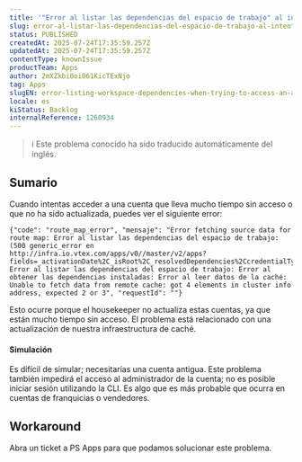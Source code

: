 ```yaml
---
title: '"Error al listar las dependencias del espacio de trabajo" al intentar acceder a una cuenta'
slug: error-al-listar-las-dependencias-del-espacio-de-trabajo-al-intentar-acceder-a-una-cuenta
status: PUBLISHED
createdAt: 2025-07-24T17:35:59.257Z
updatedAt: 2025-07-24T17:35:59.257Z
contentType: knownIssue
productTeam: Apps
author: 2mXZkbi0oi061KicTExNjo
tag: Apps
slugEN: error-listing-workspace-dependencies-when-trying-to-access-an-account
locale: es
kiStatus: Backlog
internalReference: 1260934
---
```


>ℹ️ Este problema conocido ha sido traducido automáticamente del inglés.

## Sumario


Cuando intentas acceder a una cuenta que lleva mucho tiempo sin acceso o que no ha sido actualizada, puedes ver el siguiente error:


    {"code": "route_map_error", "mensaje": "Error fetching source data for route map: Error al listar las dependencias del espacio de trabajo: (500 generic_error en http://infra.io.vtex.com/apps/v0//master/v2/apps?fields=_activationDate%2C_isRoot%2C_resolvedDependencies%2CcredentialType%2Clink%2Cname%2Cpolicies%2Cregistry%2Cvendor%2Cversion) Error al listar las dependencias del espacio de trabajo: Error al obtener las dependencias instaladas: Error al leer datos de la caché: Unable to fetch data from remote cache: got 4 elements in cluster info address, expected 2 or 3", "requestId": ""}


Esto ocurre porque el housekeeper no actualiza estas cuentas, ya que están mucho tiempo sin acceso. El problema está relacionado con una actualización de nuestra infraestructura de caché.


#### Simulación


Es difícil de simular; necesitarías una cuenta antigua. Este problema también impedirá el acceso al administrador de la cuenta; no es posible iniciar sesión utilizando la CLI. Es algo que es más probable que ocurra en cuentas de franquicias o vendedores.

## Workaround


Abra un ticket a PS Apps para que podamos solucionar este problema.



